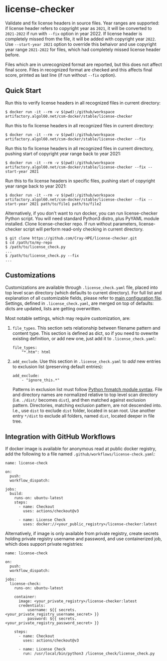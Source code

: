 # license-checker
Validate and fix license headers in source files. Year ranges are supported: if license header refers to copyright year as `2021`,
it will be converted to `2021-2022` if run with `--fix` option in year 2022. If license header is completely missed from the file, it will be
added with copyright year `2022`. Use `--start-year 2021` option to override this behaivor and use copyright year range `2021-2022` for files, which
had completely missed license header before.

Files which are in unrecognized format are reported, but this does not affect final score. Files in recognized format are checked and this affects final score,
printed as last line (if run without `--fix` option).

## Quick Start

Run this to verify license headers in all recognized files in current directory:
```
$ docker run -it --rm -v $(pwd):/github/workspace artifactory.algol60.net/csm-docker/stable/license-checker
```

Run this to fix license headers in all recognized files in current directory:
```
$ docker run -it --rm -v $(pwd):/github/workspace artifactory.algol60.net/csm-docker/stable/license-checker --fix
```

Run this to fix license headers in all recognized files in current directory, pushing start of copyright year range back to year 2021:
```
$ docker run -it --rm -v $(pwd):/github/workspace artifactory.algol60.net/csm-docker/stable/license-checker --fix --start-year 2021
```

Run this to fix license headers in specific files, pushing start of copyright year range back to year 2021:
```
$ docker run -it --rm -v $(pwd):/github/workspace artifactory.algol60.net/csm-docker/stable/license-checker --fix --start-year 2021 path/to/file1 path/to/file2
```

Alternatively, if you don't want to run docker, you can run license-checker Python script. You will need standard Python3 distro, plus PyYAML module installed. Clone license-checker repo. If run without parameters, license-checker script will perform read-only checking in current directory.
```
$ git clone https://github.com/Cray-HPE/license-checker.git
$ cd /path/to/my-repo
$ /path/to/license_check.py
...
$ /path/to/license_check.py --fix
...
```

## Customizations
Customizations are available through `.license_check.yaml` file, placed into top level scan directory (which defaults to current directory).
For full list and explanation of all customizable fields, please refer to [main configuration file](https://github.com/Cray-HPE/license-checker/blob/main/license_check.yaml).
Settings, defined in `.license_check.yaml`, are merged on top of defaults: dicts are updated, lists are getting overwritten.

Most notable settings, which may require customization, are:

1. `file_types`. This section sets relationship between filename pattern and content type. This section is defined as dict, so if you need
    to ovewrite existing definition, or add new one, just add it to `.license_check.yaml`:
    ```
    file_types:
        "*.htm": html
    ```
2. `add_exclude`. Use this section in `.license_check.yaml` to *add* new entries to exclusion list (preserving default entries):
   ```
   add_exclude:
       - "ignore_this.*"
   ```
   Patterns in exclusion list must follow [Python fnmatch module syntax](https://docs.python.org/3/library/fnmatch.html). File and directory names are
   normalized relative to top level scan directory (i.e. `./dist/` becomes `dist`), and then matched against exclusion pattern. Directories, matching
   exclusion pattern, are not descended into. I.e., use `dist` to exclude `dist` folder, located in scan root. Use another entry `*/dist` to exclude
   all folders, named `dist`, located deeper in file tree.

## Integration with GitHub Workflows
If docker image is available for anonymous read at public docker registry, add the following to a file named `.github/workflows/license-check.yaml`:
```
name: license-check

on:
  push:
  workflow_dispatch:

jobs:
  build:
    runs-on: ubuntu-latest
    steps:
      - name: Checkout
        uses: actions/checkout@v3

      - name: License Check
        uses: docker://<your_public_registry>/license-checker:latest
```
Alternatively, if image is only available from private registry, create secrets holding private registry username and password, and 
use containerized job, which does support private registries:
```
name: license-check

on:
  push:
  workflow_dispatch:

jobs:
  license-check:
    runs-on: ubuntu-latest

    container:
      image: <your_private_registry>/license-checker:latest
      credentials:
          username: ${{ secrets.<your_private_registry_username_secret> }}
          password: ${{ secrets.<your_private_registry_password_secret> }}

    steps:
      - name: Checkout
        uses: actions/checkout@v3

      - name: License Check
        run: /usr/local/bin/python3 /license_check/license_check.py
```